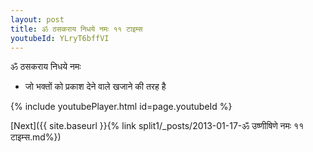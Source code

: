 ```yaml
---
layout: post
title: ॐ ठसकराय निधये नमः ११ टाइम्स
youtubeId: YLryT6bffVI
---
```

 
 
 ॐ ठसकराय निधये नमः  
 
 -  जो भक्तों को प्रकाश देने वाले खजाने की तरह है 
 
  
 
  
 
 
 
 
 
 


{% include youtubePlayer.html id=page.youtubeId %}
 
[Next]({{ site.baseurl }}{% link  split1/_posts/2013-01-17-ॐ उष्णीषिणे नमः ११ टाइम्स.md%})
 
